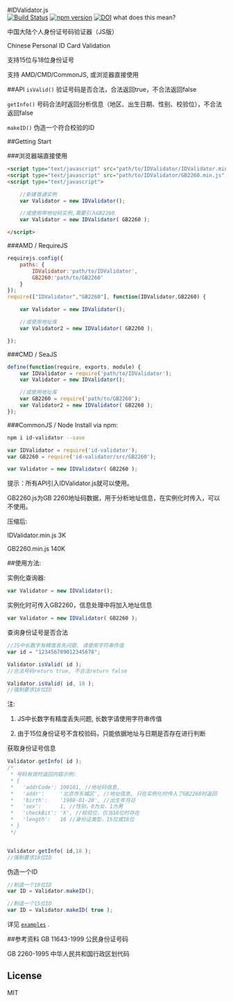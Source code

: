 #IDValidator.js 
<br/>
[![Build Status](https://travis-ci.org/mc-zone/IDValidator.svg?branch=master)](https://travis-ci.org/mc-zone/IDValidator/) [![npm version](https://badge.fury.io/js/id-validator.svg)](http://badge.fury.io/js/id-validator)
[![DOI](https://zenodo.org/badge/85670280.svg)](https://zenodo.org/badge/latestdoi/85670280)
what does this mean?

中国大陆个人身份证号码验证器（JS版）

Chinese Personal ID Card Validation

支持15位与18位身份证号

支持 AMD/CMD/CommonJS, 或浏览器直接使用


##API
`isValid()` 验证号码是否合法，合法返回true，不合法返回false

`getInfo()` 号码合法时返回分析信息（地区、出生日期、性别、校验位），不合法返回false

`makeID()` 伪造一个符合校验的ID


##Getting Start

###浏览器端直接使用
```html
<script type="text/javascript" src="path/to/IDValidator/IDValidator.min.js" charset="utf-8" ></script>
<script type="text/javascript" src="path/to/IDValidator/GB2260.min.js" charset="utf-8" ></script>
<script type="text/javascript">

    //新建普通实例
    var Validator = new IDValidator();

    //或使用带地址码实例,需要引入GB2260
    var Validator = new IDValidator( GB2260 );

</script>
```

###AMD / RequireJS
```javascript
requirejs.config({
    paths: {
        IDValidator:'path/to/IDValidator',
        GB2260:'path/to/GB2260'
    }
});
require(["IDValidator","GB2260"], function(IDValidator,GB2260) {

    var Validator = new IDValidator();

    //或使用地址库
    var Validator2 = new IDValidator( GB2260 );

});

```

###CMD / SeaJS
```javascript
define(function(require, exports, module) {
    var IDValidator = require('path/to/IDValidator');
    var Validator = new IDValidator();

    //或使用地址库
    var GB2260 = require('path/to/GB2260');
    var Validator2 = new IDValidator( GB2260 );
});
```

###CommonJS / Node
Install via npm:
```bash
npm i id-validator --save
```

```javascript
var IDValidator = require('id-validator');
var GB2260 = require('id-validator/src/GB2260');

var Validator = new IDValidator( GB2260 );

```

提示：所有API引入IDValidator.js就可以使用。

GB2260.js为GB 2260地址码数据，用于分析地址信息，在实例化时传入，可以不使用。

压缩后:

IDValidator.min.js 3K 

GB2260.min.js 140K 

##使用方法:

实例化查询器:
```js
var Validator = new IDValidator();
```
实例化时可传入GB2260，信息处理中将加入地址信息
```js
var Validator = new IDValidator( GB2260 );
```

查询身份证号是否合法
```js
//JS中长数字有精度丢失问题, 请使用字符串传值
var id = "123456789012345678";

Validator.isValid( id );
//合法号码return true, 不合法return false

Validator.isValid( id, 18 );
//强制要求18位ID
```
注:

1. JS中长数字有精度丢失问题, 长数字请使用字符串传值

2. 由于15位身份证号不含校验码，只能依据地址与日期是否存在进行判断

获取身份证号信息
```js
Validator.getInfo( id );
/* 
 * 号码有效时返回内容示例:
 * {
 *   'addrCode': 100101, //地址码信息,
 *   'addr':     '北京市东城区', //地址信息, 只在实例化时传入了GB2260时返回
 *   'birth':    '1988-01-20', //出生年月日
 *   'sex':      1, //性别，0为女，1为男
 *   'checkBit': 'X', //校验位，仅当18位时存在
 *   'length':   18 //身份证类型，15位或18位
 * }
 */


Validator.getInfo( id,18 );
//强制要求18位ID
```

伪造一个ID
```js
//制造一个18位ID
var ID = Validator.makeID();

//制造一个15位ID
var ID = Validator.makeID( true );
```
详见 [`examples`](https://github.com/mc-zone/IDValidator/tree/master/examples/) .

##参考资料
GB 11643-1999 公民身份证号码

GB 2260-1995 中华人民共和国行政区划代码

## License
MIT


